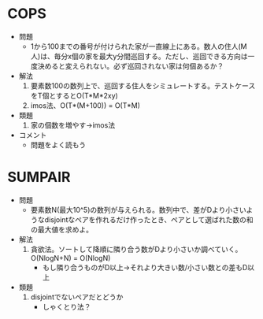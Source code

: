 # COPS

- 問題
    - 1から100までの番号が付けられた家が一直線上にある。数人の住人(M人)は、毎分x個の家を最大y分間巡回する。ただし、巡回できる方向は一度決めると変えられない。必ず巡回されない家は何個あるか？
- 解法
    1. 要素数100の数列上で、巡回する住人をシミュレートする。テストケースをT個とするとO(T\*M\*2xy)
    2. imos法、O(T\*(M+100)) = O(T\*M)
- 類題
    1. 家の個数を増やす→imos法
- コメント
	- 問題をよく読もう

# SUMPAIR

- 問題
    - 要素数N(最大10^5)の数列が与えられる。数列中で、差がDより小さいようなdisjointなペアを作れるだけ作ったとき、ペアとして選ばれた数の和の最大値を求めよ。
- 解法
    1. 貪欲法。ソートして降順に隣り合う数がDより小さいか調べていく。O(NlogN+N) = O(NlogN)
        - もし隣り合うものがD以上→それより大きい数/小さい数との差もD以上
- 類題
    1. disjointでないペアだとどうか
        - しゃくとり法？
